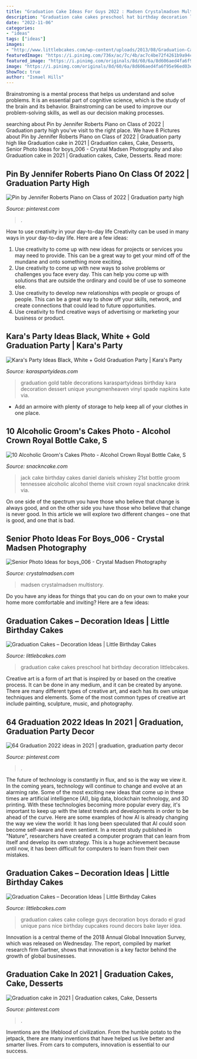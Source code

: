 ```yaml
---
title: "Graduation Cake Ideas For Guys 2022 : Madsen Crystalmadsen Multistory"
description: "Graduation cake cakes preschool hat birthday decoration littlebcakes"
date: "2022-11-06"
categories:
- "ideas"
tags: ["ideas"]
images:
- "http://www.littlebcakes.com/wp-content/uploads/2013/08/Graduation-Cake-Pans.jpg"
featuredImage: "https://i.pinimg.com/736x/ac/7c/4b/ac7c4be72f4261b9a94c5a7007bc06f4.jpg"
featured_image: "https://i.pinimg.com/originals/8d/60/6a/8d606aed4fa6f95e96ed03e9066d9a93.jpg"
image: "https://i.pinimg.com/originals/8d/60/6a/8d606aed4fa6f95e96ed03e9066d9a93.jpg"
ShowToc: true
author: "Ismael Hills"
---
```



Brainstroming is a mental process that helps us understand and solve problems. It is an essential part of cognitive science, which is the study of the brain and its behavior. Brainstroming can be used to improve our problem-solving skills, as well as our decision making processes.

	

		
searching about Pin by Jennifer Roberts Piano on Class of 2022 | Graduation party high you've visit to the right place. We have 8 Pictures about Pin by Jennifer Roberts Piano on Class of 2022 | Graduation party high like Graduation cake in 2021 | Graduation cakes, Cake, Desserts, Senior Photo Ideas for boys_006 - Crystal Madsen Photography and also Graduation cake in 2021 | Graduation cakes, Cake, Desserts. Read more:
		
    
## Pin By Jennifer Roberts Piano On Class Of 2022 | Graduation Party High

<img loading=lazy src="https://i.pinimg.com/originals/8d/60/6a/8d606aed4fa6f95e96ed03e9066d9a93.jpg" onerror="this.onerror=null;this.src='https://tse2.mm.bing.net/th?id=OIP.qWK-x3-jCobiUhAR85KSkQHaLH&amp;pid=15.1';" alt="Pin by Jennifer Roberts Piano on Class of 2022 | Graduation party high">

_Source: pinterest.com_

>. 

	

How to use creativity in your day-to-day life
Creativity can be used in many ways in your day-to-day life. Here are a few ideas: 
1. Use creativity to come up with new ideas for projects or services you may need to provide. This can be a great way to get your mind off of the mundane and onto something more exciting. 
2. Use creativity to come up with new ways to solve problems or challenges you face every day. This can help you come up with solutions that are outside the ordinary and could be of use to someone else. 
3. Use creativity to develop new relationships with people or groups of people. This can be a great way to show off your skills, network, and create connections that could lead to future opportunities. 
4. Use creativity to find creative ways of advertising or marketing your business or product.

    
## Kara&#039;s Party Ideas Black, White + Gold Graduation Party | Kara&#039;s Party

<img loading=lazy src="http://karaspartyideas.com/wp-content/uploads/2016/05/Black-White-Gold-Graduation-Party-via-Karas-Party-Ideas-KarasPartyIdeas.com23.jpeg" onerror="this.onerror=null;this.src='https://tse2.mm.bing.net/th?id=OIP.quAuAdIuDG0vKcDNeEbaRQHaLH&amp;pid=15.1';" alt="Kara&#039;s Party Ideas Black, White + Gold Graduation Party | Kara&#039;s Party">

_Source: karaspartyideas.com_

>graduation gold table decorations karaspartyideas birthday kara decoration dessert unique youngmenheaven vinyl spade napkins kate via. 

	

- Add an armoire with plenty of storage to help keep all of your clothes in one place.

    
## 10 Alcoholic Groom&#039;s Cakes Photo - Alcohol Crown Royal Bottle Cake, S

<img loading=lazy src="https://www.snackncake.com/postpic/2018/08/jack-daniel-s-birthday-cake_368798.jpg" onerror="this.onerror=null;this.src='https://tse1.mm.bing.net/th?id=OIP.Cq4VXnymchzBzmJU2ijL2AHaJL&amp;pid=15.1';" alt="10 Alcoholic Groom&#039;s Cakes Photo - Alcohol Crown Royal Bottle Cake, S">

_Source: snackncake.com_

>jack cake birthday cakes daniel daniels whiskey 21st bottle groom tennessee alcoholic alcohol theme visit crown royal snackncake drink via. 

	

On one side of the spectrum you have those who believe that change is always good, and on the other side you have those who believe that change is never good. In this article we will explore two different changes – one that is good, and one that is bad.

    
## Senior Photo Ideas For Boys_006 - Crystal Madsen Photography

<img loading=lazy src="https://crystalmadsen.com/wp-content/uploads/2012/10/Senior-Photo-Ideas-for-boys_006.jpg" onerror="this.onerror=null;this.src='https://tse4.mm.bing.net/th?id=OIP.mteU0nJC3-p6Hj9u8BQOEwHaLG&amp;pid=15.1';" alt="Senior Photo Ideas for boys_006 - Crystal Madsen Photography">

_Source: crystalmadsen.com_

>madsen crystalmadsen multistory. 

	

Do you have any ideas for things that you can do on your own to make your home more comfortable and inviting? Here are a few ideas: 

    
## Graduation Cakes – Decoration Ideas | Little Birthday Cakes

<img loading=lazy src="https://www.littlebcakes.com/wp-content/uploads/2013/08/Preschool-Graduation-Cake.jpg" onerror="this.onerror=null;this.src='https://tse2.mm.bing.net/th?id=OIP.Gc0ZoXcFtMIurGMT7G9g-AHaIF&amp;pid=15.1';" alt="Graduation Cakes – Decoration Ideas | Little Birthday Cakes">

_Source: littlebcakes.com_

>graduation cake cakes preschool hat birthday decoration littlebcakes. 

	

Creative art is a form of art that is inspired by or based on the creative process. It can be done in any medium, and it can be created by anyone. There are many different types of creative art, and each has its own unique techniques and elements. Some of the most common types of creative art include painting, sculpture, music, and photography.

    
## 64 Graduation 2022 Ideas In 2021 | Graduation, Graduation Party Decor

<img loading=lazy src="https://i.pinimg.com/474x/a3/77/3e/a3773e1027f7ff1eed1e035e66ddccf9.jpg" onerror="this.onerror=null;this.src='https://tse3.mm.bing.net/th?id=OIP.JgkxKBd3UudJ7qMq3KOIHgAAAA&amp;pid=15.1';" alt="64 Graduation 2022 ideas in 2021 | graduation, graduation party decor">

_Source: pinterest.com_

>. 

	

The future of technology is constantly in flux, and so is the way we view it.
In the coming years, technology will continue to change and evolve at an alarming rate. Some of the most exciting new ideas that come up in these times are artificial intelligence (AI), big data, blockchain technology, and 3D printing. With these technologies becoming more popular every day, it's important to keep up with the latest trends and developments in order to be ahead of the curve. Here are some examples of how AI is already changing the way we view the world: 
It has long been speculated that AI could soon become self-aware and even sentient. In a recent study published in "Nature", researchers have created a computer program that can learn from itself and develop its own strategy. This is a huge achievement because until now, it has been difficult for computers to learn from their own mistakes.

    
## Graduation Cakes – Decoration Ideas | Little Birthday Cakes

<img loading=lazy src="http://www.littlebcakes.com/wp-content/uploads/2013/08/Graduation-Cake-Pans.jpg" onerror="this.onerror=null;this.src='https://tse3.mm.bing.net/th?id=OIP.h7JsWafve_9TjcRMi4l70wHaJ4&amp;pid=15.1';" alt="Graduation Cakes – Decoration Ideas | Little Birthday Cakes">

_Source: littlebcakes.com_

>graduation cakes cake college guys decoration boys dorado el grad unique pans nice birthday cupcakes round decors bake layer idea. 

	

Innovation is a central theme of the 2018 Annual Global Innovation Survey, which was released on Wednesday. The report, compiled by market research firm Gartner, shows that innovation is a key factor behind the growth of global businesses.

    
## Graduation Cake In 2021 | Graduation Cakes, Cake, Desserts

<img loading=lazy src="https://i.pinimg.com/736x/ac/7c/4b/ac7c4be72f4261b9a94c5a7007bc06f4.jpg" onerror="this.onerror=null;this.src='https://tse4.mm.bing.net/th?id=OIP.f7Xcct7wEfRCKC2cSPVygAHaGd&amp;pid=15.1';" alt="Graduation cake in 2021 | Graduation cakes, Cake, Desserts">

_Source: pinterest.com_

>. 

	

Inventions are the lifeblood of civilization. From the humble potato to the jetpack, there are many inventions that have helped us live better and smarter lives. From cars to computers, innovation is essential to our success.

